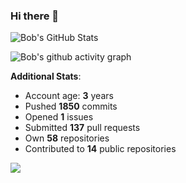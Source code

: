 ### Hi there 👋

![Bob's GitHub Stats](https://github-readme-stats.vercel.app/api?username=Bobthesoftwaredeveloper&show_icons=true&count_private=true&theme=react&hide=stars,prs,issues,contribs)

![Bob's github activity graph](https://github-readme-activity-graph-c.herokuapp.com/graph?username=BobTheSoftwareDeveloper&theme=react-dark)

**Additional Stats**:
- Account age: **3** years
- Pushed **1850** commits
- Opened **1** issues
- Submitted **137** pull requests
- Own **58** repositories
- Contributed to **14** public repositories

![](https://komarev.com/ghpvc/?username=BobTheSoftwareDeveloper)

